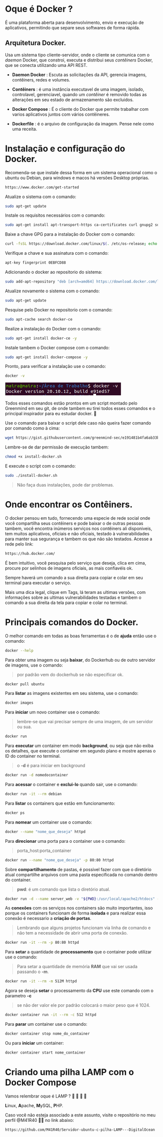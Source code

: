 # Oque é Docker ?

É uma plataforma aberta para desenvolvimento, envio e execução de aplicativos, permitindo que separe seus softwares de forma rápida.

## Arquitetura Docker.

Usa um sistema tipo cliente-servidor, onde o cliente se comunica com o *daemon* Docker, que constroi, executa e distribui seus *contêiners* Docker, que se conecta utilizando uma API REST.

- **Daemon Docker** : Escuta as solicitações da API, gerencia imagens, contêiners, redes e volumes. 

- **Contêiners** : é uma instância executavel de uma imagem, isolado, controlavel, gerenciavel, quando um *contêiner* é removido todas as alterações em seu estado de armazenamento são excluidos. 
 
 - **Docker Compose** : É o cliente do Docker que permite trabalhar com varios aplicativos juntos com vários contêineres.
 
- **Dockerfile** : é o arquivo de configuração da imagem. Pense nele como uma receita. 




# Instalação e configuração do Docker. 

Recomenda-se que instale dessa forma em um sistema operacional como o ubuntu ou Debian, para windows e macos há versões Desktop próprias. 

```html
https://www.docker.com/get-started
```

Atualize o sistema com o comando:

```bash
sudo apt-get update
```

Instale os requisitos necessários com o comando:

```bash 
sudo apt-get install apt-transport-https ca-certificates curl gnupg2 software-properties-common -y
```

Baixe a chave GPG para a instalação do Docker com o comando:

```bash 
curl -fsSL https://download.docker.com/linux/$(. /etc/os-release; echo "$ID")/gpg | sudo apt-key add -
```

Verifique a chave e sua assinatura com o comando:

```bash 
apt-key fingerprint 0EBFCD88
```

Adicionando o docker ao repositorio do sistema:

```bash
sudo add-apt-repository "deb [arch=amd64] https://download.docker.com/linux/$(. /etc/os-release; echo "$ID") $(lsb_release -cs) stable"
```

Atualize novamente o sistema com o comando:

```bash
sudo apt-get update
```

Pesquise pelo Docker no repositorio com o comando:

```bash 
sudo apt-cache search docker-ce
```

Realize a instalação do Docker com o comando:

```bash 
sudo apt-get install docker-ce -y
```

Instale tambem o Docker compose com o comando:

```bash
sudo apt-get install docker-compose -y
```

Pronto, para verificar a instalação use o comando:

```bash
docker -v
```

![](./imagens/-v.png)


Todos esses comandos estão prontos em um script montado pelo Greenmind em seu git, de onde tambem eu tirei todos esses comandos e o principal inspirador para eu estudar docker.  :green_heart:

Use o comando para baixar o script dele caso não queira fazer comando por comando como à cima:

```bash 
wget https://gist.githubusercontent.com/greenmind-sec/e191481b4fa6ab33b3ed1250e9aaf66a/raw/c701da9ec1b8bb65038c80d55b972598c21058af/install-docker.sh
```

Lembre-se de dar permissão de execução tambem:

```bash 
chmod +x install-docker.sh
```

E execute o script com o comando:

```bash
sudo ./install-docker.sh
```

> Não faça duas instalações, pode dar problemas.


# Onde encontrar os Contêiners.

O docker pensou em tudo, fornecendo uma especie de rede social onde você compartilha seus contêiners e pode baixar o de outras pessoas tambem, você encontra inúmeros serviços nos contêiners ali disponiveis, tem muitos aplicativos, oficiais e não oficiais, testado à vulnerabilidades para manter sua segurança e tambem os que não são testados. 
Acesse a rede pelo link:

```html 
https://hub.docker.com/
```

É bem intuitivo, você pesquisa pelo serviço que deseja, clica em cima, procure por selinhos de imagens oficiais, as mais confiavéis ok. 

Sempre haverá um comando a sua direita para copiar e colar em seu terminal para executar o serviço. 

Mais uma dica legal, clique em Tags, lá teram as ultimas versões, com informações sobre as ultimas vulnerabilidades testadas e tambem o comando a sua direita da tela para copiar e colar no terminal. 


# Principais comandos do Docker. 


O melhor comando em todas as boas ferramentas é o de **ajuda** então use o comando:

```bash
docker --help
```

Para obter uma imagem ou seja **baixar**, do Dockerhub ou de outro servidor de imagens, use o comando:
> por padrão vem do dockerhub se não especificar ok.

```bash
docker pull ubuntu
```

Para **listar** as imagens existentes em seu sistema, use o comando: 

```bash
docker images
```

Para **iniciar** um novo container use o comando:
> lembre-se que vai precisar sempre de uma imagem, de um servidor ou sua. 
```bash
docker run
```

Para **executar** um container em modo **background**, ou seja que não exiba os detalhes, que execute o container em segundo plano e mostre apenas o ID do container no terminal. 
> o **-d** é para iniciar em background

```bash
docker run -d nomedocontainer
```

Para **acessar** o container e **exclui-lo** quando sair, use o comando:

```bash
docker run -it --rm debian
```

Para **listar** os containers que estão em funcionamento:
```bash
docker ps
```

Para **nomear** um container use o comando:

```bash
docker --name "nome_que_deseja" httpd
```

Para **direcionar** uma porta para o container use o comando:

> porta_host:porta_container

```bash
docker run --name "nome_que_deseja" -p 80:80 httpd
```

Sobre **compartilhamento** de pastas, é possivel fazer com que o diretório atual compartilhe arquivos com uma pasta especificada no comando dentro do container.

>**pwd**: é um comando que lista o diretório atual. 
```bash
docker run -d --name server_web -v "${PWD}:/usr/local/apache2/htdocs" -p 80:80 httpd
```
As **conexões** com os serviços nos containers são muito importantes, isso porque os containers funcionam de forma **isolada** e para realizar essa conexão é necessario a **criação de portas**.

>Lembrando que alguns projetos funcionam via linha de comando e não tem a necessidade de abrir uma porta de conexão.

```bash
docker run -it --rm -p 80:80 httpd
```
Para **setar** a quantidade de **processamento** que o container pode utilizar use o comando:

>Para setar a quantidade de memória **RAM** que vai ser usada passando o **-m**.

```bash
docker run -it --rm -m 512M httpd
```

Agora se deseja **setar** o processamento da **CPU** use este comando com o parametro **-c**
> se não der valor ele por padrão colocará o maior peso que é 1024.
```bash
docker container run -it --rm -c 512 httpd
```

Para **parar** um container use o comando:

```bash
docker container stop nome_do_container
```

Ou para **iniciar** um container:

```bash
docker container start nome_container
```

# Criando uma pilha LAMP com o Docker Compose

Vamos relembrar oque é LAMP ? :raised_hands: :raised_hands: :raised_hands: :raised_hands: 

**L**inux, **A**pache, **M**ySQL, **P**HP.

Caso você não esteja associado a este assunto, visite o repositório no meu perfil @M41R40 :ok_woman: no link abaixo: 

```html
https://github.com/M41R40/Servidor-ubuntu-c-pilha-LAMP---DigitalOcean
```





